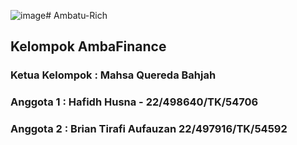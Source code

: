 ![image](https://github.com/user-attachments/assets/e03b2b5e-a928-4a85-81b9-4108aef28e54)# Ambatu-Rich

## Kelompok AmbaFinance
### Ketua Kelompok : Mahsa Quereda Bahjah
### Anggota 1 : Hafidh Husna - 22/498640/TK/54706
### Anggota 2 : Brian Tirafi Aufauzan 22/497916/TK/54592
